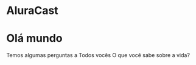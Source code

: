 # AluraCast
<h1> Olá mundo</h1>
Temos algumas perguntas a Todos vocês
O que você sabe sobre a vida?
